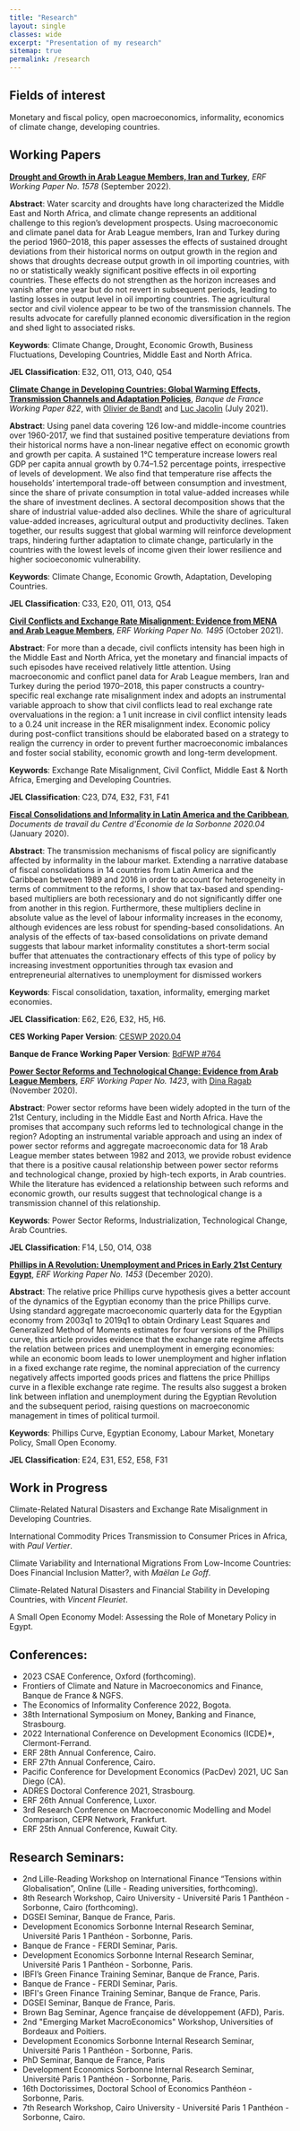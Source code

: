```yaml
---
title: "Research"
layout: single
classes: wide
excerpt: "Presentation of my research"
sitemap: true
permalink: /research
---
```


## Fields of interest
Monetary and fiscal policy, open macroeconomics, informality, economics of climate change, developing countries. 

## Working Papers

[**Drought and Growth in Arab League Members, Iran and Turkey**](https://erf.org.eg/publications/drought-and-growth-in-arab-league-members-iran-and-turkey-2/), *ERF Working Paper No. 1578* (September 2022).

**Abstract**: Water scarcity and droughts have long characterized the Middle East and North Africa, and climate change represents an additional challenge to this region’s development prospects. Using macroeconomic and climate panel data for Arab League members, Iran and Turkey during the period 1960–2018, this paper assesses the effects of sustained drought deviations from their historical norms on output growth in the region and shows that droughts decrease output growth in oil importing countries, with no or statistically weakly significant positive effects in oil exporting countries. These effects do not strengthen as the horizon increases and vanish after one year but do not revert in subsequent periods, leading to lasting losses in output level in oil importing countries. The agricultural sector and civil violence appear to be two of the transmission channels. The results advocate for carefully planned economic diversification in the region and shed light to associated risks.

**Keywords**: Climate Change, Drought, Economic Growth, Business Fluctuations, Developing Countries, Middle East and North Africa.

**JEL Classification**: E32, O11, O13, O40, Q54

[**Climate Change in Developing Countries: Global Warming Effects, Transmission Channels and Adaptation Policies**](https://publications.banque-france.fr/sites/default/files/medias/documents/wp822_0.pdf), *Banque de France Working Paper 822*, with [Olivier de Bandt](https://www.banque-france.fr/en/economics/economists-and-researchers/olivier-de-bandt) and [Luc Jacolin](https://www.banque-france.fr/en/economie/economistes-et-chercheurs/luc-jacolin) (July 2021).

**Abstract**: Using panel data covering 126 low-and middle-income countries over 1960-2017, we find that sustained positive temperature deviations from their historical norms have a non-linear negative effect on economic growth and growth per capita. A sustained 1°C temperature increase lowers real GDP per capita annual growth by 0.74–1.52 percentage points, irrespective of levels of development. We also find that temperature rise affects the households’ intertemporal trade-off between consumption and investment, since the share of private consumption in total value-added increases while the share of investment declines. A sectoral decomposition shows that the share of industrial value-added also declines. While the share of agricultural value-added increases, agricultural output and productivity declines. Taken together, our results suggest that global warming will reinforce development traps, hindering further adaptation to climate change, particularly in the countries with the lowest levels of income given their lower resilience and higher socioeconomic vulnerability.

**Keywords**: Climate Change, Economic Growth, Adaptation, Developing Countries.

**JEL Classification**: C33, E20, O11, O13, Q54

[**Civil Conflicts and Exchange Rate Misalignment: Evidence from MENA and Arab League Members**](https://erf.org.eg/publications/civil-conflicts-and-exchange-rate-misalignment-evidence-from-mena-and-arab-league-members-2/), *ERF Working Paper No. 1495* (October 2021).

**Abstract**: For more than a decade, civil conflicts intensity has been high in the Middle East and North Africa, yet the monetary and financial impacts of such episodes have received relatively little attention. Using macroeconomic and conflict panel data for Arab League members, Iran and Turkey during the period 1970–2018, this paper constructs a country-specific real exchange rate misalignment index and adopts an instrumental variable approach to show that civil conflicts lead to real exchange rate overvaluations in the region: a 1 unit increase in civil conflict intensity leads to a 0.24 unit increase in the RER misalignment index. Economic policy during post-conflict transitions should be elaborated based on a strategy to realign the currency in order to prevent further macroeconomic imbalances and foster social stability, economic growth and long-term development.

**Keywords**: Exchange Rate Misalignment, Civil Conflict, Middle East & North Africa, Emerging and Developing Countries.

**JEL Classification**: C23, D74, E32, F31, F41

[**Fiscal Consolidations and Informality in Latin America and the Caribbean**](https://ideas.repec.org/p/mse/cesdoc/20004.html), *Documents de travail du Centre d'Économie de la Sorbonne 2020.04* (January 2020).

**Abstract**: The transmission mechanisms of fiscal policy are significantly affected by informality in the labour market. Extending a narrative database of fiscal consolidations in 14 countries from Latin America and the Caribbean between 1989 and 2016 in order to account for heterogeneity in terms of commitment to the reforms, I show that tax-based and spending-based multipliers are both recessionary and do not significantly differ one from another in this region. Furthermore, these multipliers decline in absolute value as the level of labour informality increases in the economy, although evidences are less robust for spending-based consolidations. An analysis of the effects of tax-based consolidations on private demand suggests that labour market informality constitutes a short-term social buffer that attenuates the contractionary effects of this type of policy by increasing investment opportunities through tax evasion and entrepreneurial alternatives to unemployment for dismissed workers 

**Keywords**: Fiscal consolidation, taxation, informality, emerging market economies.

**JEL Classification**: E62, E26, E32, H5, H6.

**CES Working Paper Version**: [CESWP 2020.04](ftp://mse.univ-paris1.fr/pub/mse/CES2020/20004.pdf)

**Banque de France Working Paper Version**: [BdFWP #764](https://publications.banque-france.fr/sites/default/files/medias/documents/wp764.pdf)


[**Power Sector Reforms and Technological Change: Evidence from Arab League Members**](https://erf.org.eg/publications/power-sector-reforms-and-technological-change-evidence-from-arab-league-members-2/), *ERF Working Paper No. 1423*, with [Dina Ragab](https://scholar.cu.edu.eg/?q=dinaragab/) (November 2020).

**Abstract**: Power sector reforms have been widely adopted in the turn of the 21st Century, including in the Middle East and North Africa. Have the promises that accompany such reforms led to technological change in the region? Adopting an instrumental variable approach and using an index of power sector reforms and aggregate macroeconomic data for 18 Arab League member states between 1982 and 2013, we provide robust evidence that there is a positive causal relationship between power sector reforms and technological change, proxied by high-tech exports, in Arab countries. While the literature has evidenced a relationship between such reforms and economic growth, our results suggest that technological change is a transmission channel of this relationship.

**Keywords**: Power Sector Reforms, Industrialization, Technological Change, Arab Countries.

**JEL Classification**: F14, L50, O14, O38


[**Phillips in A Revolution: Unemployment and Prices in Early 21st Century Egypt**](https://erf.org.eg/publications/phillips-in-a-revolution-unemployment-and-prices-in-early-21st-century-egypt-2/), *ERF Working Paper No. 1453* (December 2020).

**Abstract**: The relative price Phillips curve hypothesis gives a better account of the dynamics of the Egyptian economy than the price Phillips curve. Using standard aggregate macroeconomic quarterly data for the Egyptian economy from 2003q1 to 2019q1 to obtain Ordinary Least Squares and Generalized Method of Moments estimates for four versions of the Phillips curve, this article provides evidence that the exchange rate regime affects the relation between prices and unemployment in emerging economies: while an economic boom leads to lower unemployment and higher inflation in a fixed exchange rate regime, the nominal appreciation of the currency negatively affects imported goods prices and flattens the price Phillips curve in a flexible exchange rate regime. The results also suggest a broken link between inflation and unemployment during the Egyptian Revolution and the subsequent period, raising questions on macroeconomic management in times of political turmoil.

**Keywords**: Phillips Curve, Egyptian Economy, Labour Market, Monetary Policy, Small Open Economy.

**JEL Classification**: E24, E31, E52, E58, F31


## Work in Progress
Climate-Related Natural Disasters and Exchange Rate Misalignment in Developing Countries.

International Commodity Prices Transmission to Consumer Prices in Africa, with *Paul Vertier*.

Climate Variability and International Migrations From Low-Income Countries: Does Financial Inclusion Matter?, with *Maëlan Le Goff*.

Climate-Related Natural Disasters and Financial Stability in Developing Countries, with *Vincent Fleuriet*.

A Small Open Economy Model: Assessing the Role of Monetary Policy in Egypt.

## Conferences:
* 2023 CSAE Conference, Oxford (forthcoming).
* Frontiers of Climate and Nature in Macroeconomics and Finance, Banque de France & NGFS.
* The Economics of Informality Conference 2022, Bogota.
* 38th International Symposium on Money, Banking and Finance, Strasbourg.
* 2022 International Conference on Development Economics (ICDE)\*, Clermont-Ferrand.
* ERF 28th Annual Conference, Cairo.
* ERF 27th Annual Conference, Cairo.
* Pacific Conference for Development Economics (PacDev) 2021, UC San Diego (CA).
* ADRES Doctoral Conference 2021, Strasbourg.
* ERF 26th Annual Conference, Luxor.
* 3rd Research Conference on Macroeconomic Modelling and Model Comparison, CEPR Network, Frankfurt.
* ERF 25th Annual Conference, Kuwait City.

## Research Seminars:
* 2nd Lille-Reading Workshop on International Finance “Tensions within Globalisation”, Online (Lille - Reading universities, forthcoming).
* 8th Research Workshop, Cairo University - Université Paris 1 Panthéon - Sorbonne, Cairo (forthcoming).
* DGSEI Seminar, Banque de France, Paris.
* Development Economics Sorbonne Internal Research Seminar, Université Paris 1 Panthéon - Sorbonne, Paris.
* Banque de France - FERDI Seminar, Paris.
* Development Economics Sorbonne Internal Research Seminar, Université Paris 1 Panthéon - Sorbonne, Paris.
* IBFI’s Green Finance Training Seminar, Banque de France, Paris.
* Banque de France - FERDI Seminar, Paris.
* IBFI's Green Finance Training Seminar, Banque de France, Paris.
* DGSEI Seminar, Banque de France, Paris.
* Brown Bag Seminar, Agence française de développement (AFD), Paris.
* 2nd "Emerging Market MacroEconomics" Workshop, Universities of Bordeaux and Poitiers.
* Development Economics Sorbonne Internal Research Seminar, Université Paris 1 Panthéon - Sorbonne, Paris.
* PhD Seminar, Banque de France, Paris
* Development Economics Sorbonne Internal Research Seminar, Université Paris 1 Panthéon - Sorbonne, Paris.
* 16th Doctorissimes, Doctoral School of Economics Panthéon - Sorbonne, Paris.
* 7th Research Workshop, Cairo University - Université Paris 1 Panthéon - Sorbonne, Cairo.
